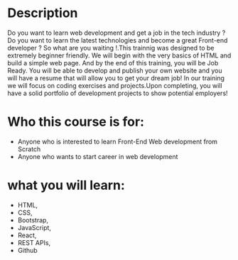 # Description 

Do you want to learn web development and get a job in the tech industry ? Do you want to learn the latest technologies and become a great Front-end developer ? So what are you waiting !.This trainnig was designed to be extremely beginner friendly. We will begin with the very basics of HTML and build a simple web page. And by the end of this training, you will be Job Ready. You will be able to develop and publish your own website and you will have a resume that will allow you to get your dream job! In our training we will focus on coding exercises and projects.Upon completing, you will have a solid portfolio of development projects to show potential employers!

# Who this course is for:

 - Anyone who is interested to learn Front-End Web development from Scratch
 - Anyone who wants to start career in web development

# what you will learn:

   - HTML,
   - CSS,
   - Bootstrap,
   - JavaScript,
   - React,
   - REST APIs,
   - Github
